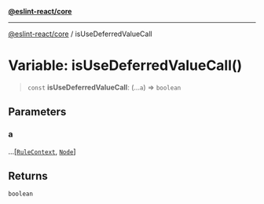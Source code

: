 [**@eslint-react/core**](../README.md)

***

[@eslint-react/core](../README.md) / isUseDeferredValueCall

# Variable: isUseDeferredValueCall()

> `const` **isUseDeferredValueCall**: (...`a`) => `boolean`

## Parameters

### a

...\[[`RuleContext`](../-internal-/type-aliases/RuleContext.md), [`Node`](../-internal-/type-aliases/Node.md)\]

## Returns

`boolean`
